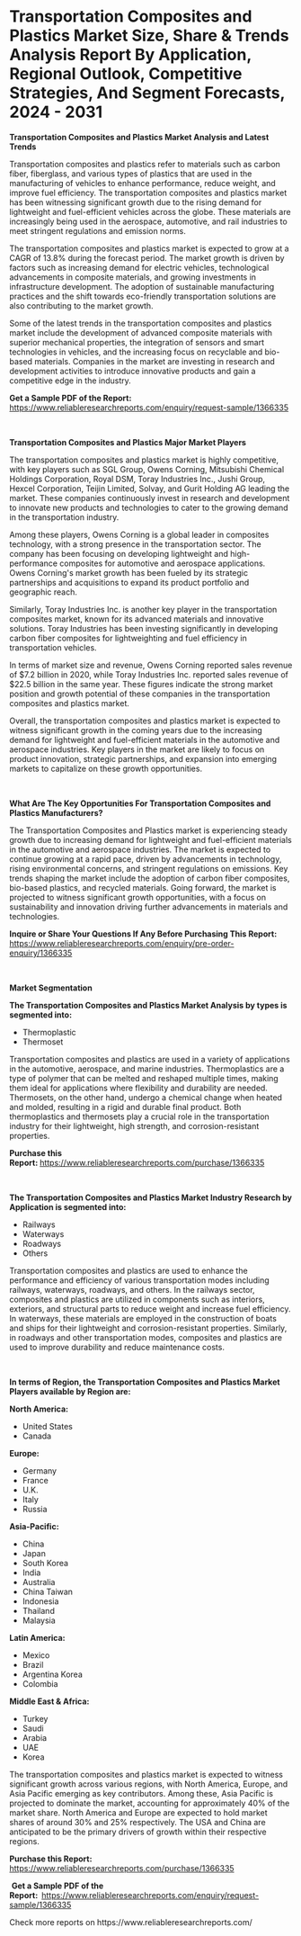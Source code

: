 <p><h1>Transportation Composites and Plastics Market Size, Share & Trends Analysis Report By Application, Regional Outlook, Competitive Strategies, And Segment Forecasts, 2024 - 2031</h1></p><p><strong>Transportation Composites and Plastics Market Analysis and Latest Trends</strong></p>
<p><p>Transportation composites and plastics refer to materials such as carbon fiber, fiberglass, and various types of plastics that are used in the manufacturing of vehicles to enhance performance, reduce weight, and improve fuel efficiency. The transportation composites and plastics market has been witnessing significant growth due to the rising demand for lightweight and fuel-efficient vehicles across the globe. These materials are increasingly being used in the aerospace, automotive, and rail industries to meet stringent regulations and emission norms.</p><p>The transportation composites and plastics market is expected to grow at a CAGR of 13.8% during the forecast period. The market growth is driven by factors such as increasing demand for electric vehicles, technological advancements in composite materials, and growing investments in infrastructure development. The adoption of sustainable manufacturing practices and the shift towards eco-friendly transportation solutions are also contributing to the market growth.</p><p>Some of the latest trends in the transportation composites and plastics market include the development of advanced composite materials with superior mechanical properties, the integration of sensors and smart technologies in vehicles, and the increasing focus on recyclable and bio-based materials. Companies in the market are investing in research and development activities to introduce innovative products and gain a competitive edge in the industry.</p></p>
<p><strong>Get a Sample PDF of the Report:&nbsp;</strong> <a href="https://www.reliableresearchreports.com/enquiry/request-sample/1366335">https://www.reliableresearchreports.com/enquiry/request-sample/1366335</a></p>
<p>&nbsp;</p>
<p><strong>Transportation Composites and Plastics Major Market Players</strong></p>
<p><p>The transportation composites and plastics market is highly competitive, with key players such as SGL Group, Owens Corning, Mitsubishi Chemical Holdings Corporation, Royal DSM, Toray Industries Inc., Jushi Group, Hexcel Corporation, Teijin Limited, Solvay, and Gurit Holding AG leading the market. These companies continuously invest in research and development to innovate new products and technologies to cater to the growing demand in the transportation industry.</p><p>Among these players, Owens Corning is a global leader in composites technology, with a strong presence in the transportation sector. The company has been focusing on developing lightweight and high-performance composites for automotive and aerospace applications. Owens Corning's market growth has been fueled by its strategic partnerships and acquisitions to expand its product portfolio and geographic reach.</p><p>Similarly, Toray Industries Inc. is another key player in the transportation composites market, known for its advanced materials and innovative solutions. Toray Industries has been investing significantly in developing carbon fiber composites for lightweighting and fuel efficiency in transportation vehicles.</p><p>In terms of market size and revenue, Owens Corning reported sales revenue of $7.2 billion in 2020, while Toray Industries Inc. reported sales revenue of $22.5 billion in the same year. These figures indicate the strong market position and growth potential of these companies in the transportation composites and plastics market.</p><p>Overall, the transportation composites and plastics market is expected to witness significant growth in the coming years due to the increasing demand for lightweight and fuel-efficient materials in the automotive and aerospace industries. Key players in the market are likely to focus on product innovation, strategic partnerships, and expansion into emerging markets to capitalize on these growth opportunities.</p></p>
<p>&nbsp;</p>
<p><strong>What Are The Key Opportunities For Transportation Composites and Plastics Manufacturers?</strong></p>
<p><p>The Transportation Composites and Plastics market is experiencing steady growth due to increasing demand for lightweight and fuel-efficient materials in the automotive and aerospace industries. The market is expected to continue growing at a rapid pace, driven by advancements in technology, rising environmental concerns, and stringent regulations on emissions. Key trends shaping the market include the adoption of carbon fiber composites, bio-based plastics, and recycled materials. Going forward, the market is projected to witness significant growth opportunities, with a focus on sustainability and innovation driving further advancements in materials and technologies.</p></p>
<p><strong>Inquire or Share Your Questions If Any Before Purchasing This Report:</strong> <a href="https://www.reliableresearchreports.com/enquiry/pre-order-enquiry/1366335">https://www.reliableresearchreports.com/enquiry/pre-order-enquiry/1366335</a></p>
<p>&nbsp;</p>
<p><strong>Market Segmentation</strong></p>
<p><strong>The Transportation Composites and Plastics Market Analysis by types is segmented into:</strong></p>
<p><ul><li>Thermoplastic</li><li>Thermoset</li></ul></p>
<p><p>Transportation composites and plastics are used in a variety of applications in the automotive, aerospace, and marine industries. Thermoplastics are a type of polymer that can be melted and reshaped multiple times, making them ideal for applications where flexibility and durability are needed. Thermosets, on the other hand, undergo a chemical change when heated and molded, resulting in a rigid and durable final product. Both thermoplastics and thermosets play a crucial role in the transportation industry for their lightweight, high strength, and corrosion-resistant properties.</p></p>
<p><strong>Purchase this Report:&nbsp;</strong><a href="https://www.reliableresearchreports.com/purchase/1366335">https://www.reliableresearchreports.com/purchase/1366335</a></p>
<p>&nbsp;</p>
<p><strong>The Transportation Composites and Plastics Market Industry Research by Application is segmented into:</strong></p>
<p><ul><li>Railways</li><li>Waterways</li><li>Roadways</li><li>Others</li></ul></p>
<p><p>Transportation composites and plastics are used to enhance the performance and efficiency of various transportation modes including railways, waterways, roadways, and others. In the railways sector, composites and plastics are utilized in components such as interiors, exteriors, and structural parts to reduce weight and increase fuel efficiency. In waterways, these materials are employed in the construction of boats and ships for their lightweight and corrosion-resistant properties. Similarly, in roadways and other transportation modes, composites and plastics are used to improve durability and reduce maintenance costs.</p></p>
<p>&nbsp;</p>
<p><strong>In terms of Region, the Transportation Composites and Plastics Market Players available by Region are:</strong></p>
<p>
    <p> <strong> North America: </strong>
        <ul>
            <li>United States</li>
            <li>Canada</li>
        </ul>
        </p> 
    <p> <strong> Europe: </strong>
        <ul>
            <li>Germany</li>
            <li>France</li>
            <li>U.K.</li>
            <li>Italy</li>
            <li>Russia</li>
        </ul>
        </p> 
    <p> <strong> Asia-Pacific: </strong>
        <ul>
            <li>China</li>
            <li>Japan</li>
            <li>South Korea</li>
            <li>India</li>
            <li>Australia</li>
            <li>China Taiwan</li>
            <li>Indonesia</li>
            <li>Thailand</li>
            <li>Malaysia</li>
        </ul>
        </p> 
    <p> <strong> Latin America: </strong>
        <ul>
            <li>Mexico</li>
            <li>Brazil</li>
            <li>Argentina Korea</li>
            <li>Colombia</li>
        </ul>
        </p> 
    <p> <strong> Middle East & Africa: </strong>
        <ul>
            <li>Turkey</li>
            <li>Saudi</li>
            <li>Arabia</li>
            <li>UAE</li>
            <li>Korea</li>
        </ul>
    </p>
    </p>
<p><p>The transportation composites and plastics market is expected to witness significant growth across various regions, with North America, Europe, and Asia Pacific emerging as key contributors. Among these, Asia Pacific is projected to dominate the market, accounting for approximately 40% of the market share. North America and Europe are expected to hold market shares of around 30% and 25% respectively. The USA and China are anticipated to be the primary drivers of growth within their respective regions.</p></p>
<p><strong>Purchase this Report: </strong><a href="https://www.reliableresearchreports.com/purchase/1366335">https://www.reliableresearchreports.com/purchase/1366335</a></p>
<p>&nbsp;<strong>Get a Sample PDF of the Report:&nbsp;&nbsp;</strong><a href="https://www.reliableresearchreports.com/enquiry/request-sample/1366335">https://www.reliableresearchreports.com/enquiry/request-sample/1366335</a></p>
<p><strong></strong></p>
<p>Check more reports on https://www.reliableresearchreports.com/</p>